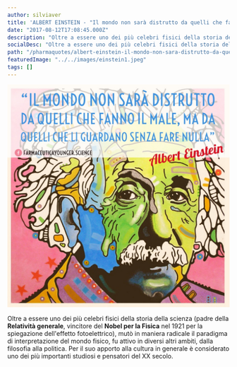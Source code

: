 ```yaml
---
author: silviaver
title: 'ALBERT EINSTEIN - "Il mondo non sarà distrutto da quelli che fanno il male, ma da quelli che li guardano senza fare nulla"'
date: "2017-08-12T17:08:45.000Z"
description: "Oltre a essere uno dei più celebri fisici della storia della scienza (padre della Relatività generale, vincitore del Nobel per la Fisica nel 1921 per la spiegazione dell'effetto fotoelettrico), mutò in maniera radicale il paradigma di interpretazione del mondo fisico, fu attivo in diversi altri ambiti, dalla filosofia alla politica. Per il suo apporto alla cultura in generale è considerato uno dei più importanti studiosi e pensatori del XX secolo."
socialDesc: "Oltre a essere uno dei più celebri fisici della storia della scienza (padre della Relatività generale, vincitore del Nobel per la Fisica nel 1921 per la spiegazione dell'effetto fotoelettrico), mutò in maniera radicale il paradigma di interpretazione del mondo fisico, fu attivo in diversi altri ambiti, dalla filosofia alla politica. Per il suo apporto alla cultura in generale è considerato uno dei più importanti studiosi e pensatori del XX secolo."
path: "/pharmaquotes/albert-einstein-il-mondo-non-sara-distrutto-da-quelli-che-fanno-il-male-ma-da-quelli-che-li-guardano-senza-fare-nulla/"
featuredImage: "../../images/einstein1.jpeg"
tags: []
---
```


![IMG_2712.JPG](../../images/einstein1.jpeg)

Oltre a essere uno dei più celebri fisici della storia della scienza (padre della **Relatività generale**, vincitore del **Nobel per la Fisica** nel 1921 per la spiegazione dell'effetto fotoelettrico), mutò in maniera radicale il paradigma di interpretazione del mondo fisico, fu attivo in diversi altri ambiti, dalla filosofia alla politica. Per il suo apporto alla cultura in generale è considerato uno dei più importanti studiosi e pensatori del XX secolo.
